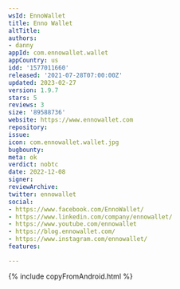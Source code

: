 ```yaml
---
wsId: EnnoWallet
title: Enno Wallet
altTitle: 
authors:
- danny
appId: com.ennowallet.wallet
appCountry: us
idd: '1577011660'
released: '2021-07-28T07:00:00Z'
updated: 2023-02-27
version: 1.9.7
stars: 5
reviews: 3
size: '89588736'
website: https://www.ennowallet.com
repository: 
issue: 
icon: com.ennowallet.wallet.jpg
bugbounty: 
meta: ok
verdict: nobtc
date: 2022-12-08
signer: 
reviewArchive: 
twitter: ennowallet
social:
- https://www.facebook.com/EnnoWallet/
- https://www.linkedin.com/company/ennowallet/
- https://www.youtube.com/ennowallet
- https://blog.ennowallet.com/
- https://www.instagram.com/ennowallet/
features: 

---
```


{% include copyFromAndroid.html %}